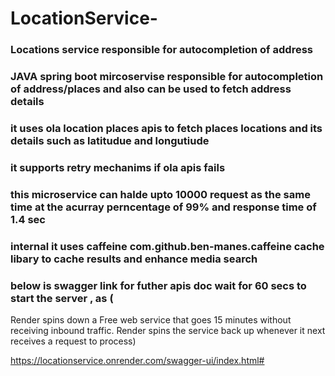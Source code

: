 # LocationService-
### Locations service responsible for autocompletion of address 
### JAVA spring boot  mircoservise responsible for autocompletion of address/places and also can be used to fetch address details 
### it uses ola location places apis to fetch places locations and its details such as latitudue and longutiude 
### it supports retry mechanims if ola apis fails
### this microservice can halde upto 10000 request as the same time at the acurray perncentage of 99% and response time of 1.4 sec
### internal it uses caffeine com.github.ben-manes.caffeine cache libary to cache results and enhance media search 
### below is swagger link for futher apis doc wait for 60 secs to start the server , as (
Render spins down a Free web service that goes 15 minutes without receiving inbound traffic. Render spins the service back up whenever it next receives a request to process)

https://locationservice.onrender.com/swagger-ui/index.html#



